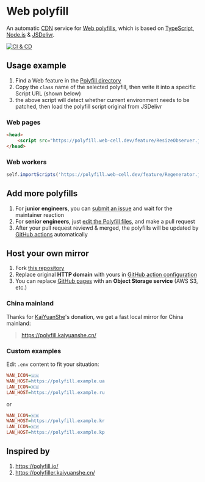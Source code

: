 # Web polyfill

An automatic [CDN][1] service for [Web polyfills][2], which is based on [TypeScript][3], [Node.js][4] & [JSDelivr][5].

[![CI & CD](https://github.com/EasyWebApp/Web-polyfill/actions/workflows/main.yml/badge.svg)][6]

## Usage example

1. Find a Web feature in the [Polyfill directory][7]
2. Copy the `class` name of the selected polyfill, then write it into a specific Script URL (shown below)
3. the above script will detect whether current environment needs to be patched, then load the polyfill script original from JSDelivr

### Web pages

```html
<head>
    <script src="https://polyfill.web-cell.dev/feature/ResizeObserver.js"></script>
</head>
```

### Web workers

```javascript
self.importScripts('https://polyfill.web-cell.dev/feature/Regenerator.js');
```

## Add more polyfills

1. For **junior engineers**, you can [submit an issue][8] and wait for the maintainer reaction
2. For **senior engineers**, just [edit the Polyfill files][7], and make a pull request
3. After your pull request reviewd & merged, the polyfills will be updated by [GitHub actions][9] automatically

## Host your own mirror

1. Fork [this repository][10]
2. Replace original **HTTP domain** with yours in [GitHub action configuration][11]
3. You can replace [GitHub pages][12] with an **Object Storage service** (AWS S3, etc.)

### China mainland

Thanks for [KaiYuanShe][13]'s donation, we get a fast local mirror for China mainland:

> https://polyfill.kaiyuanshe.cn/

### Custom examples

Edit `.env` content to fit your situation:

```ini
WAN_ICON=🇺🇦
WAN_HOST=https://polyfill.example.ua
LAN_ICON=🇷🇺
LAN_HOST=https://polyfill.example.ru
```

or

```ini
WAN_ICON=🇰🇷
WAN_HOST=https://polyfill.example.kr
LAN_ICON=🇰🇵
LAN_HOST=https://polyfill.example.kp
```

## Inspired by

1. https://polyfill.io/
2. https://polyfiller.kaiyuanshe.cn/

[1]: https://en.wikipedia.org/wiki/Content_delivery_network
[2]: https://remysharp.com/2010/10/08/what-is-a-polyfill
[3]: https://www.typescriptlang.org/
[4]: https://nodejs.org/
[5]: https://www.jsdelivr.com/
[6]: https://github.com/EasyWebApp/Web-polyfill/actions/workflows/main.yml
[7]: https://github.com/EasyWebApp/Web-polyfill/blob/master/source/list
[8]: https://github.com/EasyWebApp/Web-polyfill/issues/new?assignees=TechQuery&labels=package&template=package.yml
[9]: https://github.com/features/actions
[10]: https://github.com/EasyWebApp/Web-polyfill
[11]: https://github.com/EasyWebApp/Web-polyfill/blob/master/.github/workflows/main.yml#L27
[12]: https://pages.github.com/
[13]: https://kaiyuanshe.cn/
